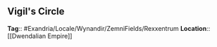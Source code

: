## Vigil's Circle
**Tag**:: #Exandria/Locale/Wynandir/ZemniFields/Rexxentrum 
**Location**:: [[Dwendalian Empire]]
